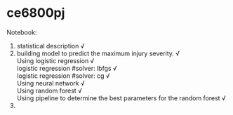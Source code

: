 # ce6800pj
Notebook:
1. statistical description    √  
2. building model to predict the maximum injury severity.   √  
Using logistic regression   √  
logistic regression #solver: lbfgs   √  
logistic regression #solver: cg      √  
Using neural network    √  
Using random forest   √  
Using pipeline to determine the best parameters for the random forest   √  
3.                
